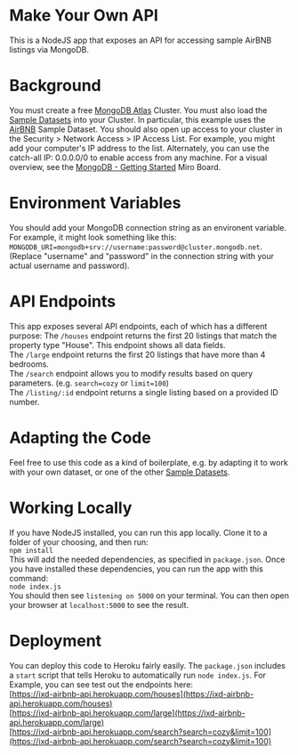 # Make Your Own API
This is a NodeJS app that exposes an API for accessing sample AirBNB listings via MongoDB.  

# Background
You must create a free [MongoDB Atlas](https://www.mongodb.com/atlas/database) Cluster. You must also load the [Sample Datasets](https://docs.atlas.mongodb.com/sample-data/) into your Cluster.  In particular, this example uses the [AirBNB](https://docs.atlas.mongodb.com/sample-data/sample-airbnb/#sample-airbnb-listings-dataset) Sample Dataset. You should also open up access to your cluster in the Security > Network Access > IP Access List. For example, you might add your computer's IP address to the list. Alternately, you can use the catch-all IP: 0.0.0.0/0  to enable access from any machine.  For a visual overview, see the [MongoDB - Getting Started](https://miro.com/app/board/uXjVODOzuOI=/) Miro Board.  
  
# Environment Variables
You should add your MongoDB connection string as an environent variable. For example, it might look something like this: `MONGODB_URI=mongodb+srv://username:password@cluster.mongodb.net`. (Replace "username" and "password" in the connection string with your actual username and password).  
  
# API Endpoints  
This app exposes several API endpoints, each of which has a different purpose:
The `/houses` endpoint returns the first 20 listings that match the property type "House". This endpoint shows all data fields.  
The `/large` endpoint returns the first 20 listings that have more than 4 bedrooms.  
The `/search` endpoint allows you to modify results based on query parameters. (e.g. `search=cozy` or `limit=100`)  
The `/listing/:id` endpoint returns a single listing based on a provided ID number.  
  
# Adapting the Code
Feel free to use this code as a kind of boilerplate, e.g. by adapting it to work with your own dataset, or one of the other [Sample Datasets](https://docs.atlas.mongodb.com/sample-data/). 

# Working Locally 
If you have NodeJS installed, you can run this app locally. Clone it to a folder of your choosing, and then run:  
`npm install`  
This will add the needed dependencies, as specified in `package.json`. Once you have installed these dependencies, you can run the app with this command:  
`node index.js`  
You should then see `listening on 5000` on your terminal. You can then open your browser at `localhost:5000` to see the result.  
  
# Deployment
You can deploy this code to Heroku fairly easily. The `package.json` includes a `start` script that tells Heroku to automatically run `node index.js`. For Example, you can see test out the endpoints here:  
[https://ixd-airbnb-api.herokuapp.com/houses](https://ixd-airbnb-api.herokuapp.com/houses)  
[https://ixd-airbnb-api.herokuapp.com/large](https://ixd-airbnb-api.herokuapp.com/large)  
[https://ixd-airbnb-api.herokuapp.com/search?search=cozy&limit=100](https://ixd-airbnb-api.herokuapp.com/search?search=cozy&limit=100)  
